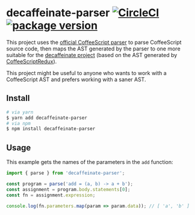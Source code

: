# decaffeinate-parser [![CircleCI](https://circleci.com/gh/decaffeinate/decaffeinate-parser.svg?style=svg)](https://circleci.com/gh/decaffeinate/decaffeinate-parser) [![package version](https://badge.fury.io/js/decaffeinate-parser.svg)](https://badge.fury.io/js/decaffeinate-parser)

This project uses the [official CoffeeScript
parser](https://github.com/jashkenas/coffeescript) to parse CoffeeScript source
code, then maps the AST generated by the parser to one more suitable for the
[decaffeinate project](https://github.com/eventualbuddha/decaffeinate) (based on
the AST generated by
[CoffeeScriptRedux](https://github.com/michaelficarra/CoffeeScriptRedux)).

This project might be useful to anyone who wants to work with a CoffeeScript
AST and prefers working with a saner AST.

## Install

```bash
# via yarn
$ yarn add decaffeinate-parser
# via npm
$ npm install decaffeinate-parser
```

## Usage

This example gets the names of the parameters in the `add` function:

```js
import { parse } from 'decaffeinate-parser';

const program = parse('add = (a, b) -> a + b');
const assignment = program.body.statements[0];
const fn = assignment.expression;

console.log(fn.parameters.map(param => param.data)); // [ 'a', 'b' ]
```
